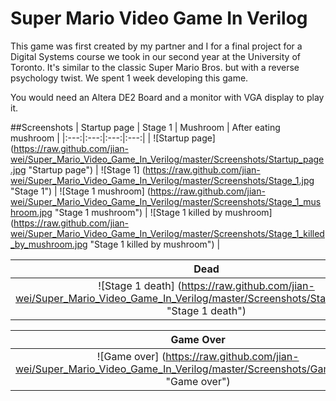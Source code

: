 Super Mario Video Game In Verilog
=================================

This game was first created by my partner and I for a final project for a Digital Systems 
course we took in our second year at the University of Toronto. It's similar to the classic
Super Mario Bros. but with a reverse psychology twist. We spent 1 week developing this game.

You would need an Altera DE2 Board and a monitor with VGA display to play it.

##Screenshots
| Startup page | Stage 1 | Mushroom | After eating mushroom |
|:---:|:---:|:---:|:---:|
| ![Startup page] (https://raw.github.com/jian-wei/Super_Mario_Video_Game_In_Verilog/master/Screenshots/Startup_page.jpg "Startup page") | ![Stage 1] (https://raw.github.com/jian-wei/Super_Mario_Video_Game_In_Verilog/master/Screenshots/Stage_1.jpg "Stage 1") | ![Stage 1 mushroom] (https://raw.github.com/jian-wei/Super_Mario_Video_Game_In_Verilog/master/Screenshots/Stage_1_mushroom.jpg "Stage 1 mushroom") | ![Stage 1 killed by mushroom] (https://raw.github.com/jian-wei/Super_Mario_Video_Game_In_Verilog/master/Screenshots/Stage_1_killed_by_mushroom.jpg "Stage 1 killed by mushroom") |

| Dead | Projectile Jump | Stage 2 | Mission Complete |
|:---:|:---:|:---:|:---:|
| ![Stage 1 death] (https://raw.github.com/jian-wei/Super_Mario_Video_Game_In_Verilog/master/Screenshots/Stage_1_death.jpg "Stage 1 death") | ![Projectile] (https://raw.github.com/jian-wei/Super_Mario_Video_Game_In_Verilog/master/Screenshots/Projectile_motion.jpg "Projectile") | ![Stage 2] (https://raw.github.com/jian-wei/Super_Mario_Video_Game_In_Verilog/master/Screenshots/Stage_2.jpg "Stage 2") | ![Mission complete] (https://raw.github.com/jian-wei/Super_Mario_Video_Game_In_Verilog/master/Screenshots/Mission_complete.jpg "Mission complete") |

| Game Over |
|:---:|
| ![Game over] (https://raw.github.com/jian-wei/Super_Mario_Video_Game_In_Verilog/master/Screenshots/Game_over.jpg "Game over") |

